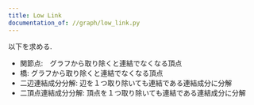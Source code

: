 ```yaml
---
title: Low Link
documentation_of: //graph/low_link.py
---
```


以下を求める.

- 関節点:　グラフから取り除くと連結でなくなる頂点
- 橋: グラフから取り除くと連結でなくなる頂点
- 二辺連結成分分解: 辺を１つ取り除いても連結である連結成分に分解
- 二頂点連結成分分解: 頂点を１つ取り除いても連結である連結成分に分解
